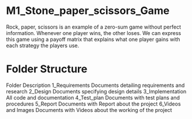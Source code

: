 # M1_Stone_paper_scissors_Game
Rock, paper, scissors is an example of a zero-sum game without perfect information. Whenever one player wins, the other loses. We can express this game using a payoff matrix that explains what one player gains with each strategy the players use.

# Folder Structure
 Folder	                          Description
1_Requirements	           Documents detailing requirements and research
2_Design	                 Documents specifying design details
3_Implementation           All code and documentation
4_Test_plan	               Documents with test plans and procedures
5_Report	                 Documents with Report about the project
6_Videos and Images        Documents with Videos about the working of the project






